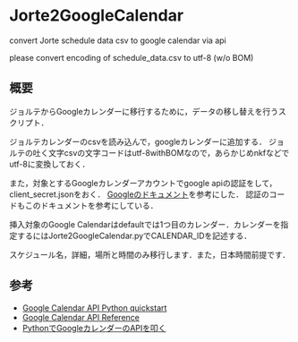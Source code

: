 # Jorte2GoogleCalendar
convert Jorte schedule data csv to google calendar via api 

please convert encoding of schedule_data.csv to utf-8 (w/o BOM)

## 概要
ジョルテからGoogleカレンダーに移行するために，データの移し替えを行うスクリプト．

ジョルテカレンダーのcsvを読み込んで，googleカレンダーに追加する．
ジョルテの吐く文字csvの文字コードはutf-8withBOMなので，あらかじめnkfなどでutf-8に変換しておく．

また，対象とするGoogleカレンダーアカウントでgoogle apiの認証をして，client_secret.jsonをおく．
[Googleのドキュメント](https://developers.google.com/google-apps/calendar/quickstart/python)を参考にした．
認証のコードもこのドキュメントを参考にしている．

挿入対象のGoogle Calendarはdefaultでは1つ目のカレンダー．カレンダーを指定するにはJorte2GoogleCalendar.pyでCALENDAR_IDを記述する．

スケジュール名，詳細，場所と時間のみ移行します．また，日本時間前提です．

## 参考
* [Google Calendar API Python quickstart](https://developers.google.com/google-apps/calendar/quickstart/python)
* [Google Calendar API Reference](https://developers.google.com/google-apps/calendar/v3/reference/)
* [PythonでGoogleカレンダーのAPIを叩く](http://taichino.com/programming/python-programming/3101)
